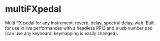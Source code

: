 # multiFXpedal
Multi FX pedal for any instrument: reverb, delay, spectral delay, wah.
Built for use in live performances with a headless RPI3 and a usb number pad (can use any keyboard, keymapping is easily changed).
